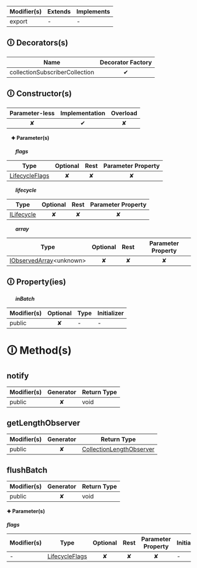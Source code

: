 | Modifier(s)                            | Extends                      | Implements                                    |
|----------------------------------------|------------------------------|-----------------------------------------------|
| export | - | - |

## &#128712; Decorators(s)

| Name       | Decorator Factory                        |
|------------|:----------------------------------------:|
| collectionSubscriberCollection | ✔  |

## &#128712; Constructor(s)

| Parameter-less                         | Implementation                          | Overload                          |
|:--------------------------------------:|:---------------------------------------:|:---------------------------------:|
| ✘ | ✔ | ✘ |

&nbsp;&nbsp; **&#128966; Parameter(s)**

&nbsp;&nbsp;&nbsp;&nbsp;&nbsp; _**flags**_

| Type                        | Optional                           | Rest                          | Parameter Property                          |
|-----------------------------|:----------------------------------:|:-----------------------------:|:-------------------------------------------:|
| [LifecycleFlags](https://hamedfathi.gitbook.io/aurelia-2-doc-api/runtime/enum/flags/lifecycleflags) | ✘  | ✘ | ✘ |

&nbsp;&nbsp;&nbsp;&nbsp;&nbsp; _**lifecycle**_

| Type                        | Optional                           | Rest                          | Parameter Property                          |
|-----------------------------|:----------------------------------:|:-----------------------------:|:-------------------------------------------:|
| [ILifecycle](https://hamedfathi.gitbook.io/aurelia-2-doc-api/runtime/interface/lifecycle/ilifecycle) | ✘  | ✘ | ✘ |

&nbsp;&nbsp;&nbsp;&nbsp;&nbsp; _**array**_

| Type                        | Optional                           | Rest                          | Parameter Property                          |
|-----------------------------|:----------------------------------:|:-----------------------------:|:-------------------------------------------:|
| [IObservedArray](https://hamedfathi.gitbook.io/aurelia-2-doc-api/runtime/interface/observation/iobservedarray)&lt;unknown&gt; | ✘  | ✘ | ✘ |

## &#128712; Property(ies)

&nbsp;&nbsp;&nbsp;&nbsp;&nbsp; _**inBatch**_

| Modifier(s)                               | Optional                           | Type                        | Initializer                       |
|-------------------------------------------|:----------------------------------:|-----------------------------|-----------------------------------|
| public | ✘ | - | - |

# &#128712; Method(s)

## notify

| Modifier(s)                              | Generator                          | Return Type                       |
|------------------------------------------|:----------------------------------:|-----------------------------------|
| public | ✘ | void |

## getLengthObserver

| Modifier(s)                              | Generator                          | Return Type                       |
|------------------------------------------|:----------------------------------:|-----------------------------------|
| public | ✘ | [CollectionLengthObserver](https://hamedfathi.gitbook.io/aurelia-2-doc-api/runtime/observation/interface/collection-length-observer/collectionlengthobserver) |

## flushBatch

| Modifier(s)                              | Generator                          | Return Type                       |
|------------------------------------------|:----------------------------------:|-----------------------------------|
| public | ✘ | void |

**&#128966; Parameter(s)**

_**flags**_

| Modifier(s)                              | Type                        | Optional                           | Rest                          | Parameter Property                          | Initializer                       |
|------------------------------------------|-----------------------------|:----------------------------------:|:-----------------------------:|:-------------------------------------------:|-----------------------------------|
| - | [LifecycleFlags](https://hamedfathi.gitbook.io/aurelia-2-doc-api/runtime/enum/flags/lifecycleflags) | ✘  | ✘ | ✘ | - |